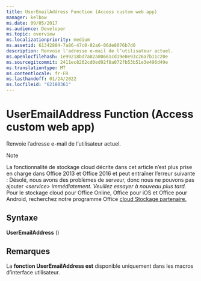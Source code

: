 ```yaml
---
title: UserEmailAddress Function (Access custom web app)
manager: kelbow
ms.date: 09/05/2017
ms.audience: Developer
ms.topic: overview
ms.localizationpriority: medium
ms.assetid: 61342884-7a86-47c0-82a6-06de8076b7d0
description: Renvoie l’adresse e-mail de l’utilisateur actuel.
ms.openlocfilehash: 1e99218bd7a82a80661cd19e0e93c26a7b11c20e
ms.sourcegitcommit: 2411ec8262cd0ed92f8a072fb53b51e3e496d49e
ms.translationtype: MT
ms.contentlocale: fr-FR
ms.lasthandoff: 01/24/2022
ms.locfileid: "62180361"
---
```

# <a name="useremailaddress-function-access-custom-web-app"></a>UserEmailAddress Function (Access custom web app)

Renvoie l’adresse e-mail de l’utilisateur actuel.
  
> [!NOTE]
> La fonctionnalité de stockage cloud décrite dans cet article n’est plus prise en charge dans Office 2013 et Office 2016 et peut entraîner l’erreur suivante : Désolé, nous avons des problèmes de serveur, donc nous ne pouvons pas ajouter *\<service\> immédiatement. Veuillez essayer à nouveau plus tard.*
> Pour le stockage cloud pour Office Online, Office pour iOS et Office pour Android, recherchez notre programme Office [cloud Stockage partenaire.](https://dev.office.com/programs/officecloudstorage)
  
## <a name="syntax"></a>Syntaxe

 **UserEmailAddress** ()
  
## <a name="remarks"></a>Remarques

La **fonction UserEmailAddress est** disponible uniquement dans les macros d’interface utilisateur.
  